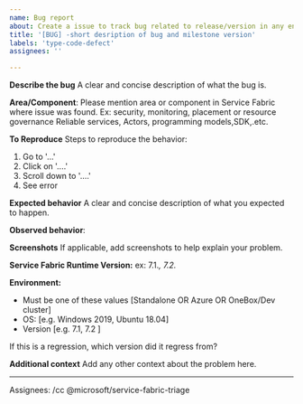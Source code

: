```yaml
---
name: Bug report
about: Create a issue to track bug related to release/version in any environment to help us improve the experience
title: '[BUG] -short desription of bug and milestone version'
labels: 'type-code-defect'
assignees: ''

---
```


**Describe the bug**
A clear and concise description of what the bug is.

**Area/Component**:
Please mention area or component in Service Fabric where issue was found. Ex: security, monitoring, placement or resource governance Reliable services, Actors, programming models,SDK,.etc.

**To Reproduce**
Steps to reproduce the behavior:
1. Go to '...'
2. Click on '....'
3. Scroll down to '....'
4. See error

**Expected behavior**
A clear and concise description of what you expected to happen.

**Observed  behavior**:

**Screenshots**
If applicable, add screenshots to help explain your problem.

**Service Fabric Runtime Version:** 
ex: 7.1.*, 7.2.*

**Environment:**
 - Must be one of these values [Standalone OR Azure OR OneBox/Dev cluster]
 - OS: [e.g. Windows 2019, Ubuntu 18.04] 
 - Version [e.g. 7.1, 7.2 ]


If this is a regression, which version did it regress from?

**Additional context**
Add any other context about the problem here.

---
Assignees: /cc @microsoft/service-fabric-triage

